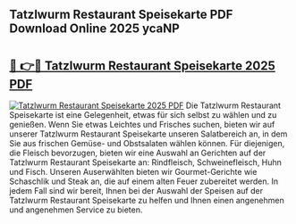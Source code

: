 ## Tatzlwurm Restaurant Speisekarte PDF Download Online 2025 ycaNP

# <h2><a href="http://gcav3h.nevu.top/?p=Tatzlwurm+Restaurant+Speisekarte">🔗 👉🔴 Tatzlwurm Restaurant Speisekarte 2025 PDF</a></h2>

[![Tatzlwurm Restaurant Speisekarte 2025 PDF](https://i.imgur.com/dBaPXMq.png)](http://gcav3h.nevu.top/?p=Tatzlwurm+Restaurant+Speisekarte)
Die Tatzlwurm Restaurant Speisekarte ist eine Gelegenheit, etwas für sich selbst zu wählen und zu genießen. Wenn Sie etwas Leichtes und Frisches suchen, bieten wir auf unserer Tatzlwurm Restaurant Speisekarte unseren Salatbereich an, in dem Sie aus frischen Gemüse- und Obstsalaten wählen können. Für diejenigen, die Fleisch bevorzugen, bieten wir eine Auswahl an Gerichten auf der Tatzlwurm Restaurant Speisekarte an: Rindfleisch, Schweinefleisch, Huhn und Fisch. Unseren Auserwählten bieten wir Gourmet-Gerichte wie Schaschlik und Steak an, die auf einem alten Feuer zubereitet werden. In jedem Fall sind wir bereit, Ihnen bei der Auswahl der Speisen auf der Tatzlwurm Restaurant Speisekarte zu helfen und Ihnen einen angenehmen und angenehmen Service zu bieten.
